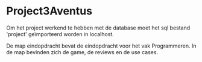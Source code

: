 # Project3Aventus
<!--PROJECT 3  -->
Om het project werkend te hebben met de database moet het sql bestand 'project' geïmporteerd worden in localhost.

<!--EINDOPDRACHT PROGRAMMEREN  -->
De map eindopdracht bevat de eindopdracht voor het vak Programmeren. In de map bevinden zich de game, de reviews en de use cases.
